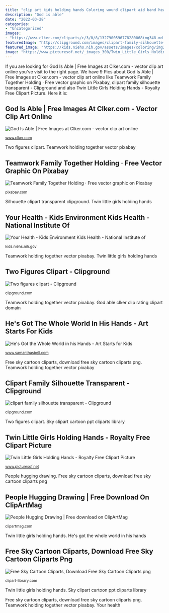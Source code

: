 ```yaml
---
title: "clip art kids holding hands Coloring wound clipart aid band health clip cliparts kid child library open skin standing healthy happy national sciences environmental institute"
description: "God is able"
date: "2022-03-28"
categories:
- "Uncategorized"
images:
- "https://www.clker.com/cliparts/c/3/0/8/1327900596778280068img348-md.png"
featuredImage: "http://clipground.com/images/clipart-family-silhouette-transparent-8.png"
featured_image: "https://kids.niehs.nih.gov/assets/images/coloring/img26857.gif"
image: "https://www.picturesof.net/_images_300/Twin_Little_Girls_Holding_Hands_Royalty_Free_Clipart_Picture_100204-170835-091042.jpg"
---
```


If you are looking for God Is Able | Free Images at Clker.com - vector clip art online you've visit to the right page. We have 9 Pics about God Is Able | Free Images at Clker.com - vector clip art online like Teamwork Family Together Holding · Free vector graphic on Pixabay, clipart family silhouette transparent - Clipground and also Twin Little Girls Holding Hands - Royalty Free Clipart Picture. Here it is:

## God Is Able | Free Images At Clker.com - Vector Clip Art Online

![God Is Able | Free Images at Clker.com - vector clip art online](https://www.clker.com/cliparts/c/3/0/8/1327900596778280068img348-md.png "Twin little girls holding hands")

<small>www.clker.com</small>

Two figures clipart. Teamwork holding together vector pixabay

## Teamwork Family Together Holding · Free Vector Graphic On Pixabay

![Teamwork Family Together Holding · Free vector graphic on Pixabay](https://cdn.pixabay.com/photo/2014/03/24/13/51/teamwork-294584_640.png "Sky clipart cartoon ppt cliparts library")

<small>pixabay.com</small>

Silhouette clipart transparent clipground. Twin little girls holding hands

## Your Health - Kids Environment Kids Health - National Institute Of

![Your Health - Kids Environment Kids Health - National Institute of](https://kids.niehs.nih.gov/assets/images/coloring/img26857.gif "God able clker clip rating clipart domain")

<small>kids.niehs.nih.gov</small>

Teamwork holding together vector pixabay. Twin little girls holding hands

## Two Figures Clipart - Clipground

![Two figures clipart - Clipground](http://clipground.com/images/two-figures-clipart-5.jpg "God is able")

<small>clipground.com</small>

Teamwork holding together vector pixabay. God able clker clip rating clipart domain

## He&#039;s Got The Whole World In His Hands - Art Starts For Kids

![He&#039;s Got the Whole World in his Hands - Art Starts for Kids](http://www.samanthasbell.com/wp-content/uploads/2017/12/WIN_20171225_09_55_21_Pro-1200x630.jpg "Two figures clipart")

<small>www.samanthasbell.com</small>

Free sky cartoon cliparts, download free sky cartoon cliparts png. Teamwork holding together vector pixabay

## Clipart Family Silhouette Transparent - Clipground

![clipart family silhouette transparent - Clipground](http://clipground.com/images/clipart-family-silhouette-transparent-8.png "God is able")

<small>clipground.com</small>

Two figures clipart. Sky clipart cartoon ppt cliparts library

## Twin Little Girls Holding Hands - Royalty Free Clipart Picture

![Twin Little Girls Holding Hands - Royalty Free Clipart Picture](https://www.picturesof.net/_images_300/Twin_Little_Girls_Holding_Hands_Royalty_Free_Clipart_Picture_100204-170835-091042.jpg "Your health")

<small>www.picturesof.net</small>

People hugging drawing. Free sky cartoon cliparts, download free sky cartoon cliparts png

## People Hugging Drawing | Free Download On ClipArtMag

![People Hugging Drawing | Free download on ClipArtMag](http://clipartmag.com/image/people-hugging-drawing-13.png "Sky clipart cartoon ppt cliparts library")

<small>clipartmag.com</small>

Twin little girls holding hands. He&#039;s got the whole world in his hands

## Free Sky Cartoon Cliparts, Download Free Sky Cartoon Cliparts Png

![Free Sky Cartoon Cliparts, Download Free Sky Cartoon Cliparts png](http://clipart-library.com/img/1705152.jpg "Hands holding drawing hand drawings clipart hugging line cliparts anime hold step library tattoo clip draw websites surrealistic clipartmag designs")

<small>clipart-library.com</small>

Twin little girls holding hands. Sky clipart cartoon ppt cliparts library

Free sky cartoon cliparts, download free sky cartoon cliparts png. Teamwork holding together vector pixabay. Your health
